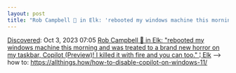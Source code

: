 ```yaml
---
layout: post
title: "Rob Campbell 🐳 in Elk: 'rebooted my windows machine this morning and was treated to a brand new horror on my taskbar, Copilot (Preview)! I killed it with fire and you can too.' | Elk"
---
```

[Discovered](http://rolandtanglao.com/2020/07/29/p1-blogthis-checkvist-list-links-to-blog/): Oct 3, 2023 07:05 [Rob Campbell 🐳 in Elk: "rebooted my windows machine this morning and was treated to a brand new horror on my taskbar, Copilot (Preview)! I killed it with fire and you can too." ¦ Elk](https://elk.zone/devdilettante.com/@robcee@fosstodon.org/111171452461003286) --> how to: https://allthings.how/how-to-disable-copilot-on-windows-11/
